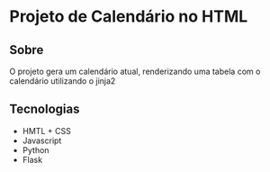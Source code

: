 # Projeto de Calendário no HTML
## Sobre
O projeto gera um calendário atual, renderizando uma tabela com o calendário utilizando o jinja2

## Tecnologias
- HMTL + CSS
- Javascript
- Python
- Flask
     

